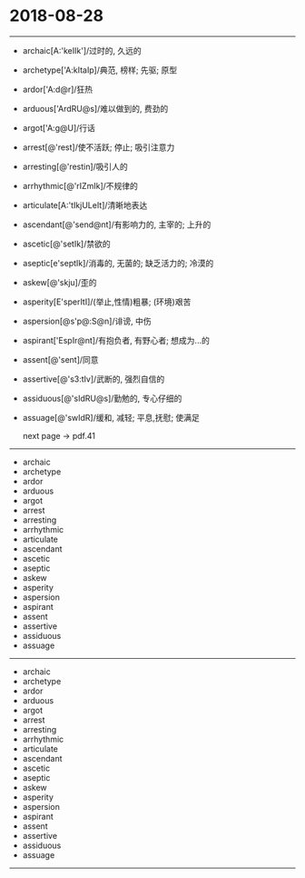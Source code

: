 # 2018-08-28

---

- archaic[A:'keIIk']/过时的, 久远的
- archetype['A:kItaIp]/典范, 榜样; 先驱; 原型
- ardor['A:d@r]/狂热
- arduous['ArdRU@s]/难以做到的, 费劲的
- argot['A:g@U]/行话
- arrest[@'rest]/使不活跃; 停止; 吸引注意力
- arresting[@'restin]/吸引人的
- arrhythmic[@'rIZmIk]/不规律的
- articulate[A:'tIkjULeIt]/清晰地表达
- ascendant[@'send@nt]/有影响力的, 主宰的; 上升的
- ascetic[@'setIk]/禁欲的
- aseptic[e'septIk]/消毒的, 无菌的; 缺乏活力的; 冷漠的
- askew[@'skju]/歪的
- asperity[E'sperItI]/(举止,性情)粗暴; (环境)艰苦
- aspersion[@s'p@:S@n]/诽谤, 中伤
- aspirant['EspIr@nt]/有抱负者, 有野心者; 想成为...的
- assent[@'sent]/同意
- assertive[@'s3:tIv]/武断的, 强烈自信的
- assiduous[@'sIdRU@s]/勤勉的, 专心仔细的
- assuage[@'swIdR]/缓和, 减轻; 平息,抚慰; 使满足

    next page -> pdf.41

---

- archaic
- archetype
- ardor
- arduous
- argot
- arrest
- arresting
- arrhythmic
- articulate
- ascendant
- ascetic
- aseptic
- askew
- asperity
- aspersion
- aspirant
- assent
- assertive
- assiduous
- assuage

---

- archaic
- archetype
- ardor
- arduous
- argot
- arrest
- arresting
- arrhythmic
- articulate
- ascendant
- ascetic
- aseptic
- askew
- asperity
- aspersion
- aspirant
- assent
- assertive
- assiduous
- assuage

---

